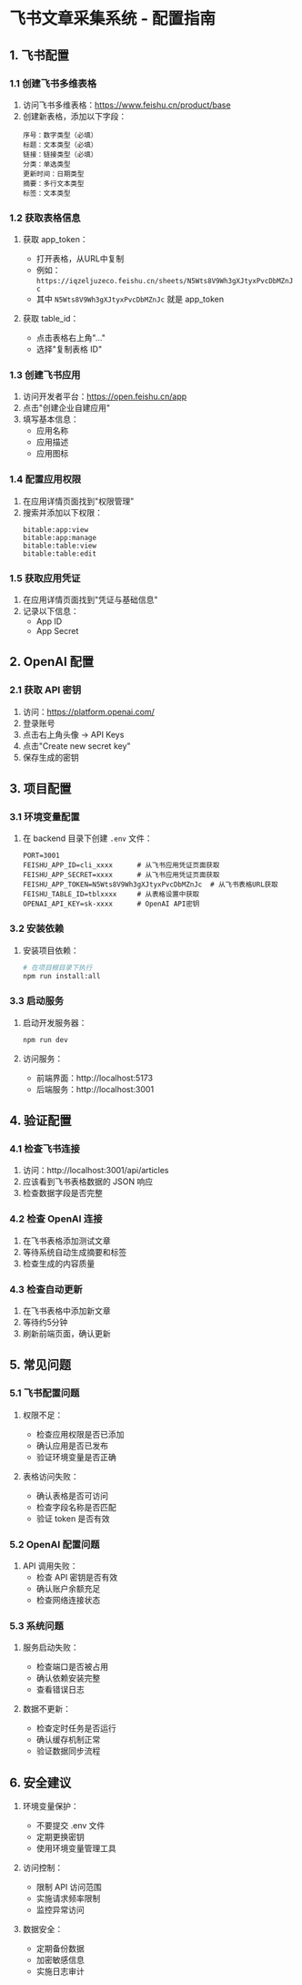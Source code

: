 # 飞书文章采集系统 - 配置指南

## 1. 飞书配置

### 1.1 创建飞书多维表格
1. 访问飞书多维表格：https://www.feishu.cn/product/base
2. 创建新表格，添加以下字段：
   ```
   序号：数字类型（必填）
   标题：文本类型（必填）
   链接：链接类型（必填）
   分类：单选类型
   更新时间：日期类型
   摘要：多行文本类型
   标签：文本类型
   ```

### 1.2 获取表格信息
1. 获取 app_token：
   - 打开表格，从URL中复制
   - 例如：`https://iqzeljuzeco.feishu.cn/sheets/N5Wts8V9Wh3gXJtyxPvcDbMZnJc`
   - 其中 `N5Wts8V9Wh3gXJtyxPvcDbMZnJc` 就是 app_token

2. 获取 table_id：
   - 点击表格右上角"..."
   - 选择"复制表格 ID"

### 1.3 创建飞书应用
1. 访问开发者平台：https://open.feishu.cn/app
2. 点击"创建企业自建应用"
3. 填写基本信息：
   - 应用名称
   - 应用描述
   - 应用图标

### 1.4 配置应用权限
1. 在应用详情页面找到"权限管理"
2. 搜索并添加以下权限：
   ```
   bitable:app:view
   bitable:app:manage
   bitable:table:view
   bitable:table:edit
   ```

### 1.5 获取应用凭证
1. 在应用详情页面找到"凭证与基础信息"
2. 记录以下信息：
   - App ID
   - App Secret

## 2. OpenAI 配置

### 2.1 获取 API 密钥
1. 访问：https://platform.openai.com/
2. 登录账号
3. 点击右上角头像 -> API Keys
4. 点击"Create new secret key"
5. 保存生成的密钥

## 3. 项目配置

### 3.1 环境变量配置
1. 在 backend 目录下创建 `.env` 文件：
   ```plaintext
   PORT=3001
   FEISHU_APP_ID=cli_xxxx      # 从飞书应用凭证页面获取
   FEISHU_APP_SECRET=xxxx      # 从飞书应用凭证页面获取
   FEISHU_APP_TOKEN=N5Wts8V9Wh3gXJtyxPvcDbMZnJc  # 从飞书表格URL获取
   FEISHU_TABLE_ID=tblxxxx     # 从表格设置中获取
   OPENAI_API_KEY=sk-xxxx      # OpenAI API密钥
   ```

### 3.2 安装依赖
1. 安装项目依赖：
   ```bash
   # 在项目根目录下执行
   npm run install:all
   ```

### 3.3 启动服务
1. 启动开发服务器：
   ```bash
   npm run dev
   ```

2. 访问服务：
   - 前端界面：http://localhost:5173
   - 后端服务：http://localhost:3001

## 4. 验证配置

### 4.1 检查飞书连接
1. 访问：http://localhost:3001/api/articles
2. 应该看到飞书表格数据的 JSON 响应
3. 检查数据字段是否完整

### 4.2 检查 OpenAI 连接
1. 在飞书表格添加测试文章
2. 等待系统自动生成摘要和标签
3. 检查生成的内容质量

### 4.3 检查自动更新
1. 在飞书表格中添加新文章
2. 等待约5分钟
3. 刷新前端页面，确认更新

## 5. 常见问题

### 5.1 飞书配置问题
1. 权限不足：
   - 检查应用权限是否已添加
   - 确认应用是否已发布
   - 验证环境变量是否正确

2. 表格访问失败：
   - 确认表格是否可访问
   - 检查字段名称是否匹配
   - 验证 token 是否有效

### 5.2 OpenAI 配置问题
1. API 调用失败：
   - 检查 API 密钥是否有效
   - 确认账户余额充足
   - 检查网络连接状态

### 5.3 系统问题
1. 服务启动失败：
   - 检查端口是否被占用
   - 确认依赖安装完整
   - 查看错误日志

2. 数据不更新：
   - 检查定时任务是否运行
   - 确认缓存机制正常
   - 验证数据同步流程

## 6. 安全建议

1. 环境变量保护：
   - 不要提交 .env 文件
   - 定期更换密钥
   - 使用环境变量管理工具

2. 访问控制：
   - 限制 API 访问范围
   - 实施请求频率限制
   - 监控异常访问

3. 数据安全：
   - 定期备份数据
   - 加密敏感信息
   - 实施日志审计
